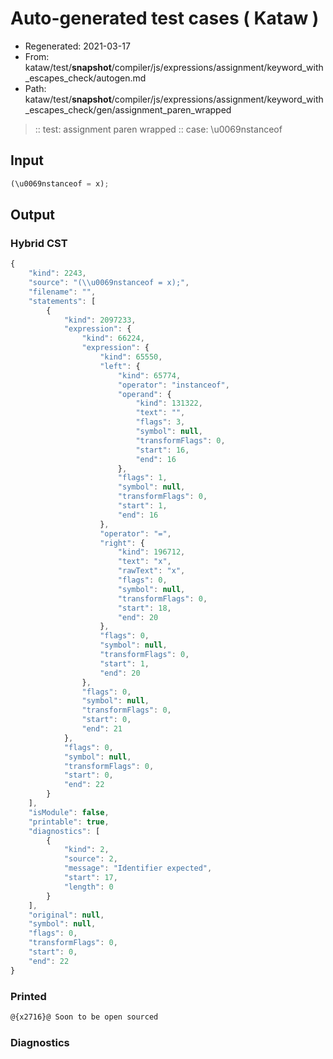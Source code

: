# Auto-generated test cases ( Kataw )
- Regenerated: 2021-03-17
- From: kataw/test/__snapshot__/compiler/js/expressions/assignment/keyword_with_escapes_check/autogen.md
- Path: kataw/test/__snapshot__/compiler/js/expressions/assignment/keyword_with_escapes_check/gen/assignment_paren_wrapped
> :: test: assignment paren wrapped
> :: case: \u0069nstanceof
## Input

`````js
(\u0069nstanceof = x);
`````

## Output

### Hybrid CST

```javascript
{
    "kind": 2243,
    "source": "(\\u0069nstanceof = x);",
    "filename": "",
    "statements": [
        {
            "kind": 2097233,
            "expression": {
                "kind": 66224,
                "expression": {
                    "kind": 65550,
                    "left": {
                        "kind": 65774,
                        "operator": "instanceof",
                        "operand": {
                            "kind": 131322,
                            "text": "",
                            "flags": 3,
                            "symbol": null,
                            "transformFlags": 0,
                            "start": 16,
                            "end": 16
                        },
                        "flags": 1,
                        "symbol": null,
                        "transformFlags": 0,
                        "start": 1,
                        "end": 16
                    },
                    "operator": "=",
                    "right": {
                        "kind": 196712,
                        "text": "x",
                        "rawText": "x",
                        "flags": 0,
                        "symbol": null,
                        "transformFlags": 0,
                        "start": 18,
                        "end": 20
                    },
                    "flags": 0,
                    "symbol": null,
                    "transformFlags": 0,
                    "start": 1,
                    "end": 20
                },
                "flags": 0,
                "symbol": null,
                "transformFlags": 0,
                "start": 0,
                "end": 21
            },
            "flags": 0,
            "symbol": null,
            "transformFlags": 0,
            "start": 0,
            "end": 22
        }
    ],
    "isModule": false,
    "printable": true,
    "diagnostics": [
        {
            "kind": 2,
            "source": 2,
            "message": "Identifier expected",
            "start": 17,
            "length": 0
        }
    ],
    "original": null,
    "symbol": null,
    "flags": 0,
    "transformFlags": 0,
    "start": 0,
    "end": 22
}
```

### Printed

```javascript
@{x2716}@ Soon to be open sourced
```

### Diagnostics

```javascript

```

